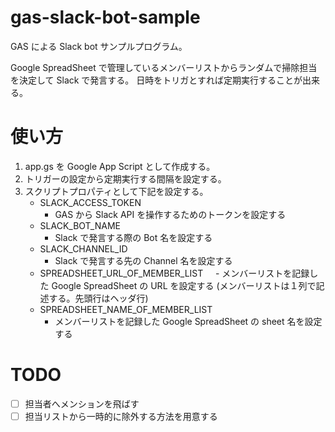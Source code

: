 # gas-slack-bot-sample

GAS による Slack bot サンプルプログラム。

Google SpreadSheet で管理しているメンバーリストからランダムで掃除担当を決定して Slack で発言する。
日時をトリガとすれば定期実行することが出来る。

# 使い方

1. app.gs を Google App Script として作成する。
1. トリガーの設定から定期実行する間隔を設定する。
1. スクリプトプロパティとして下記を設定する。
    - SLACK_ACCESS_TOKEN
        - GAS から Slack API を操作するためのトークンを設定する
    - SLACK_BOT_NAME
        - Slack で発言する際の Bot 名を設定する
    - SLACK_CHANNEL_ID
        - Slack で発言する先の Channel 名を設定する
    - SPREADSHEET_URL_OF_MEMBER_LIST
        - メンバーリストを記録した Google SpreadSheet の URL を設定する (メンバーリストは１列で記述する。先頭行はヘッダ行)
    - SPREADSHEET_NAME_OF_MEMBER_LIST
        - メンバーリストを記録した Google SpreadSheet の sheet 名を設定する

# TODO

- [ ] 担当者へメンションを飛ばす
- [ ] 担当リストから一時的に除外する方法を用意する
